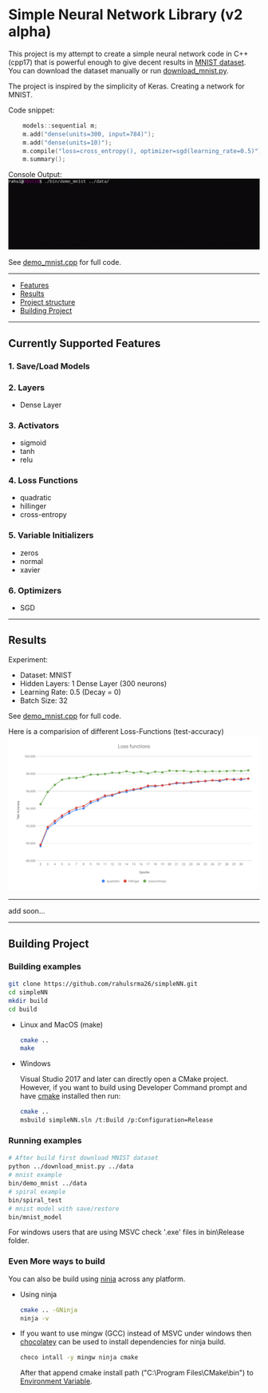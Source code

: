 Simple Neural Network Library (v2 alpha)
========================================

This project is my attempt to create a simple neural network
code in C++ (cpp17) that is powerful enough to give decent
results in [MNIST dataset](http://yann.lecun.com/exdb/mnist/).
You can download the dataset manually or run [download_mnist.py](download_mnist.py).

The project is inspired by the simplicity of Keras. Creating a network for MNIST.

Code snippet:
```cpp
    models::sequential m;
    m.add("dense(units=300, input=784)");
    m.add("dense(units=10)");
    m.compile("loss=cross_entropy(), optimizer=sgd(learning_rate=0.5)");
    m.summary();
```

Console Output:
![console_run](docs/plots/console_run.gif)

See [demo_mnist.cpp](examples/demo_mnist.cpp) for full code.

---

*	[Features](#features)
*	[Results](#results)
*	[Project structure](#project-structure)
*   [Building Project](#building-project)

---

[](#features)
## Currently Supported Features

### 1. Save/Load Models

### 2. Layers
*	Dense Layer

### 3. Activators
*	sigmoid
*	tanh
*	relu

### 4. Loss Functions
*	quadratic
*	hillinger
*	cross-entropy

### 5. Variable Initializers
*	zeros
*	normal
*	xavier

### 6. Optimizers
*	SGD

---

[](#results)
## Results

Experiment:
* Dataset: MNIST
* Hidden Layers: 1 Dense Layer (300 neurons)
* Learning Rate: 0.5 (Decay = 0)
* Batch Size: 32

See [demo_mnist.cpp](examples/demo_mnist.cpp) for full code.

Here is a comparision of different Loss-Functions (test-accuracy)
![alt text](docs/plots/loss_functions.svg)

---

[](#project-structure)
add soon...

---

[](#building-project)
## Building Project

### Building examples

```sh
git clone https://github.com/rahulsrma26/simpleNN.git
cd simpleNN
mkdir build
cd build
```

* Linux and MacOS (make)
    ```sh
    cmake ..
    make
    ```

* Windows

    Visual Studio 2017 and later can directly open a CMake project. However, if you want to build using Developer Command prompt and have [cmake](https://cmake.org/) installed then run:
    ```sh
    cmake ..
    msbuild simpleNN.sln /t:Build /p:Configuration=Release
    ```

### Running examples

```sh
# After build first download MNIST dataset
python ../download_mnist.py ../data
# mnist example
bin/demo_mnist ../data
# spiral example
bin/spiral_test
# mnist model with save/restore
bin/mnist_model
```
For windows users that are using MSVC check '.exe' files in bin\Release folder.

### Even More ways to build

You can also be build using [ninja](https://ninja-build.org/) across any platform.

* Using ninja
    ```sh
    cmake .. -GNinja
    ninja -v
    ```

* If you want to use mingw (GCC) instead of MSVC under windows then [chocolatey](https://chocolatey.org/) can be used to install dependencies for ninja build.

    ```sh
    choco intall -y mingw ninja cmake
    ```
    After that append cmake install path ("C:\Program Files\CMake\bin") to [Environment Variable](https://helpdeskgeek.com/windows-10/add-windows-path-environment-variable/).

